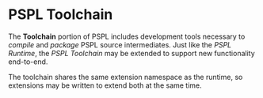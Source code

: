 PSPL Toolchain
==============

The **Toolchain** portion of PSPL includes development tools
necessary to *compile* and *package* PSPL source intermediates.
Just like the *PSPL Runtime*, the *PSPL Toolchain* may be extended
to support new functionality end-to-end. 

The toolchain shares the same extension namespace as the runtime,
so extensions may be written to extend both at the same time.